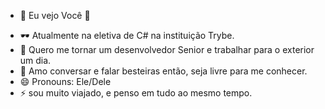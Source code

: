- 👀 Eu vejo Você 👋
<!--- 🔭 I’m currently working on ...-->
- 🕶️ Atualmente na eletiva de C# na instituição Trybe.
- 💭 Quero me tornar um desenvolvedor Senior e trabalhar para o exterior um dia.
- 💬 Amo conversar e falar besteiras então, seja livre para me conhecer.
- 😄 Pronouns: Ele/Dele
- ⚡ sou muito viajado, e penso em tudo ao mesmo tempo.
